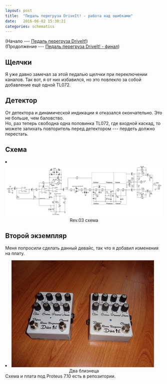 ```yaml
---
layout: post
title:  "Педаль перегруза DriveIt! - работа над ошибками"
date:   2016-06-02 15:30:21
categories: schematics
---
```

<div class="modal fade" id="myModal" tabindex="-1" role="dialog" aria-labelledby="myModalLabel" aria-hidden="true">
      <div class="modal-dialog">
        <div class="modal-content">
		<center>
          <div class="modal-body">               
          </div>
		</center>
        </div><!-- /.modal-content -->
      </div><!-- /.modal-dialog -->
    </div><!-- /.modal -->

<div class="thumbnails">
</div>

(Начало --- [Педаль перегруза DriveIt!](/schematics/DriveIt/))<br>
(Продолжение --- [Педаль перегруза DriveIt! - финал](/schematics/DriveIt_final/))

## Щелчки

Я уже давно замечал за этой педалью щелчки при переключении каналов. Так вот, я от них избавился, но это повлекло за собой добавление ещё одной TL072.

## Детектор

От детектора и динамической индикации я отказался окончательно. Это не больше, чем баловство.<br>
Но, раз теперь свободна одна половинка TL072, где входной каскад, то можете запихать повторитель перед детектором --- пердеть должно перестать.

## Схема

<div class="thumbnails">
	<li class="tmb">
	<span class="thumbnail" role="button" tabindex="0" style="cursor: pointer;">
      <img src="/img/DriveIt/DriveIt_5_preview.png" alt="/img/DriveIt/DriveIt_5.png" class="img-thumbnail"><br>
	  <center>Rev.03 схема</center>
	</span>
   	</li>
</div>

## Второй экземпляр

Меня попросили сделать данный девайс, так что я добавил изменения на плату. 
<div class="thumbnails">
	<li class="tmb">
	<span class="thumbnail" role="button" tabindex="0" style="cursor: pointer;">
      <img src="/img/DriveIt/7_preview.JPG" alt="/img/DriveIt/7.JPG" class="img-thumbnail"><br>
	  <center>Два близнеца</center>
	</span>
   	</li>
</div>
Схема и плата под Proteus 7.10 есть в репозитории.
<br><br><br><br><br>
